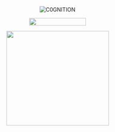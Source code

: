 ## 

<p align="center"> <img src="https://komarev.com/ghpvc/?username=C0GNITION&label=poop%20shards&color=0b23d9&style=flat" alt="C0GNITION" /> </p>
<p align="center"> 
  <img width="150" height="20" src="https://media.discordapp.net/attachments/1299154542591606806/1339834900936785930/image.gif?ex=6810677d&is=680f15fd&hm=7e1e0765104ef366ac43acb44930de756f080408948e052356b96ff9e0d27394&=&width=225&height=30">
<p align="center"> 
  <img width="271" height="250" src="https://files.catbox.moe/ckdqba.png">
</p>




